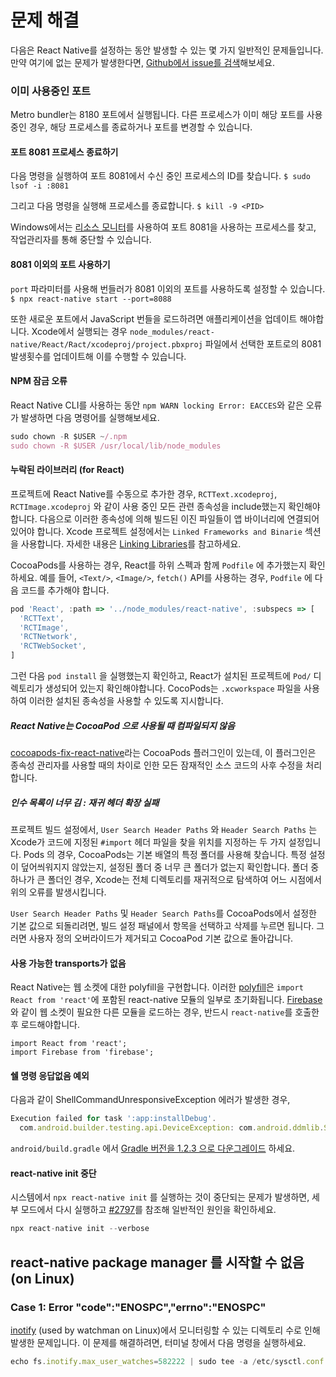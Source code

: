 # 문제 해결

다음은 React Native를 설정하는 동안 발생할 수 있는 몇 가지 일반적인 문제들입니다. 만약 여기에 없는 문제가 발생한다면, [Github에서 issue를 검색](https://github.com/facebook/react-native/issues/)해보세요. 

### 이미 사용중인 포트
Metro bundler는 8180 포트에서 실행됩니다. 다른 프로세스가 이미 해당 포트를 사용 중인 경우, 해당 프로세스를 종료하거나 포트를 변경할 수 있습니다. 

#### 포트 8081 프로세스 종료하기
다음 명령을 실행하여 포트 8081에서 수신 중인 프로세스의 ID를 찾습니다. 
`$ sudo lsof -i :8081`  

그리고 다음 명령을 실행해 프로세스를 종료합니다. 
`$ kill -9 <PID>` 
    
Windows에서는 [리소스 모니터](https://stackoverflow.com/questions/48198/how-can-you-find-out-which-process-is-listening-on-a-port-on-windows)를 사용하여 포트 8081을 사용하는 프로세스를 찾고, 작업관리자를 통해 중단할 수 있습니다. 
 
#### 8081 이외의 포트 사용하기
`port` 파라미터를 사용해 번들러가 8081 이외의 포트를 사용하도록 설정할 수 있습니다.  
`$ npx react-native start --port=8088` 

또한 새로운 포트에서 JavaScript 번들을 로드하려면 애플리케이션을 업데이트 해야합니다. Xcode에서 실행되는 경우 `node_modules/react-native/React/Ract/xcodeproj/project.pbxproj` 파일에서 선택한 포트로의 8081 발생횟수를 업데이트해 이를 수행할 수 있습니다. 

#### NPM 잠금 오류
React Native CLI를 사용하는 동안 `npm WARN locking Error: EACCES`와 같은 오류가 발생하면 다음 명령어를 실행해보세요.  
```jsx
sudo chown -R $USER ~/.npm
sudo chown -R $USER /usr/local/lib/node_modules
```

#### 누락된 라이브러리 (for React)
프로젝트에 React Native를 수동으로 추가한 경우, `RCTText.xcodeproj`, `RCTImage.xcodeproj` 와 같이 사용 중인 모든 관련 종속성을 include했는지 확인해야 합니다. 다음으로 이러한 종속성에 의해 빌드된 이진 파일들이 앱 바이너리에 연결되어 있어야 합니다. 
Xcode 프로젝트 설정에서는 `Linked Frameworks and Binarie` 섹션을 사용합니다. 자세한 내용은 [Linking Libraries](https://reactnative.dev/docs/linking-libraries-ios#content)를 참고하세요. 

CocoaPods를 사용하는 경우, React를 하위 스펙과 함께 `Podfile` 에 추가했는지 확인하세요. 예를 들어, `<Text/>`, `<Image/>`, `fetch()` API를 사용하는 경우, `Podfile` 에 다음 코드를 추가해야 합니다.  
```jsx
pod 'React', :path => '../node_modules/react-native', :subspecs => [
  'RCTText',
  'RCTImage',
  'RCTNetwork',
  'RCTWebSocket',
]
```
그런 다음 `pod install` 을 실행했는지 확인하고, React가 설치된 프로젝트에 `Pod/` 디렉토리가 생성되어 있는지 확인해야합니다. CocoPods는 `.xcworkspace` 파일을 사용하여 이러한 설치된 종속성을 사용할 수 있도록 지시합니다. 

##### React Native는 CocoaPod 으로 사용될 때 컴파일되지 않음
[cocoapods-fix-react-native](https://github.com/orta/cocoapods-fix-react-native)라는 CocoaPods 플러그인이 있는데, 이 플러그인은 종속성 관리자를 사용할 때의 차이로 인한 모든 잠재적인 소스 코드의 사후 수정을 처리합니다. 
    
##### 인수 목록이 너무 김 : 재귀 헤더 확장 실패
프로젝트 빌드 설정에서, `User Search Header Paths` 와 `Header Search Paths` 는 Xcode가 코드에 지정된 `#import` 헤더 파일을 찾을 위치를 지정하는 두 가지 설정입니다. Pods 의 경우, CocoaPods는 기본 배열의 특정 폴더를 사용해 찾습니다. 특정 설정이 덮어씌워지지 않았는지, 설정된 폴더 중 너무 큰 폴더가 없는지 확인합니다. 폴더 중 하나가 큰 폴더인 경우, Xcode는 전체 디렉토리를 재귀적으로 탐색하여 어느 시점에서 위의 오류를 발생시킵니다. 

`User Search Header Paths` 및 `Header Search Paths`를 CocoaPods에서 설정한 기본 값으로 되돌리려면, 빌드 설정 패널에서 항목을 선택하고 삭제를 누르면 됩니다. 그러면 사용자 정의 오버라이드가 제거되고 CocoaPod 기본 값으로 돌아갑니다. 
    
#### 사용 가능한 transports가 없음
React Native는 웹 소켓에 대한 polyfill을 구현합니다. 이러한 [polyfill](https://github.com/facebook/react-native/blob/master/Libraries/Core/InitializeCore.js)은 `import React from 'react'`에 포함된 react-native 모듈의 일부로 초기화됩니다. [Firebase](https://github.com/facebook/react-native/issues/3645)와 같이 웹 소켓이 필요한 다른 모듈을 로드하는 경우, 반드시 `react-native`를 호출한 후 로드해야합니다. 
```
import React from 'react';
import Firebase from 'firebase';
```

#### 쉘 명령 응답없음 예외
다음과 같이 ShellCommandUnresponsiveException 에러가 발생한 경우,  
```jsx
Execution failed for task ':app:installDebug'.
  com.android.builder.testing.api.DeviceException: com.android.ddmlib.ShellCommandUnresponsiveException
```
`android/build.gradle` 에서 [Gradle 버전을 1.2.3 으로 다운그레이드](https://github.com/facebook/react-native/issues/2720) 하세요. 

#### react-native init 중단
시스템에서 `npx react-native init` 를 실행하는 것이 중단되는 문제가 발생하면, 세부 모드에서 다시 실행하고 [#2797](https://github.com/facebook/react-native/issues/2797)를 참조해 일반적인 원인을 확인하세요. 
```jsx
npx react-native init --verbose
```

## react-native package manager 를 시작할 수 없음 (on Linux)

### Case 1: Error "code":"ENOSPC","errno":"ENOSPC"
[inotify](https://github.com/guard/listen/wiki) (used by watchman on Linux)에서 모니터링할 수 있는 디렉토리 수로 인해 발생한 문제입니다. 이 문제를 해결하려면, 터미널 창에서 다음 명령을 실행하세요.  
```jsx
echo fs.inotify.max_user_watches=582222 | sudo tee -a /etc/sysctl.conf && sudo sysctl -p
```
